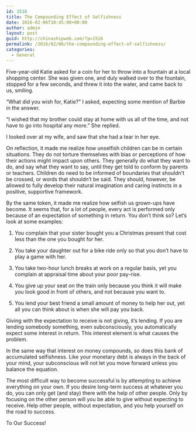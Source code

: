 ```yaml
---
id: 1516
title: The Compounding Effect of Selfishness
date: 2016-02-06T10:45:00+00:00
author: admin
layout: post
guid: http://chinashipweb.com/?p=1516
permalink: /2016/02/06/the-compounding-effect-of-selfishness/
categories:
  - General
---
```

Five-year-old Katie asked for a coin for her to throw into a fountain at a local shopping center. She was given one, and duly walked over to the fountain, stopped for a few seconds, and threw it into the water, and came back to us, smiling. 

“What did you wish for, Katie?” I asked, expecting some mention of Barbie in the answer. 

“I wished that my brother could stay at home with us all of the time, and not have to go into hospital any more.” She replied. 

I looked over at my wife, and saw that she had a tear in her eye.

On reflection, it made me realize how unselfish children can be in certain situations. They do not torture themselves with bias or perceptions of how their actions might impact upon others. They generally do what they want to do, and say what they want to say, until they get told to conform by parents or teachers. Children do need to be informed of boundaries that shouldn’t be crossed, or words that shouldn’t be said. They should, however, be allowed to fully develop their natural imagination and caring instincts in a positive, supportive framework. 

By the same token, it made me realize how selfish us grown-ups have become. It seems that, for a lot of people, every act is performed only because of an expectation of something in return. You don’t think so? Let’s look at some examples: 

1. You complain that your sister bought you a Christmas present that cost less than the one you bought for her.

2. You take your daughter out for a bike ride only so that you don’t have to play a game with her.

3. You take two-hour lunch breaks at work on a regular basis, yet you complain at appraisal time about your poor pay-rise.

4. You give up your seat on the train only because you think it will make you look good in front of others, and not because you want to.

5. You lend your best friend a small amount of money to help her out, yet all you can think about is when she will pay you back. 

Giving with the expectation to receive is not giving, it’s lending. If you are lending somebody something, even subconsciously, you automatically expect some interest in return. This interest element is what causes the problem. 

In the same way that interest on money compounds, so does this bank of accumulated selfishness. Like your monetary debt is always in the back of your mind, your subconscious will not let you move forward unless you balance the equation. 

The most difficult way to become successful is by attempting to achieve everything on your own. If you desire long-term success at whatever you do, you can only get (and stay) there with the help of other people. Only by focusing on the other person will you be able to give without expecting to receive. Help other people, without expectation, and you help yourself on the road to success. 

To Our Success!